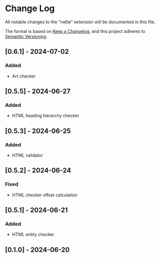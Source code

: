 # Change Log

All notable changes to the "nellie" extension will be documented in this file.

The format is based on [Keep a Changelog](https://keepachangelog.com/en/1.1.0/),
and this project adheres to [Semantic Versioning](https://semver.org/spec/v2.0.0.html).

## [0.6.1] - 2024-07-02

### Added

- Art checker

## [0.5.5] - 2024-06-27

### Added

- HTML heading hierarchy checker

## [0.5.3] - 2024-06-25

### Added

- HTML validator

## [0.5.2] - 2024-06-24

### Fixed

- HTML checker offset calculation

## [0.5.1] - 2024-06-21

### Added

- HTML entity checker

## [0.1.0] - 2024-06-20
